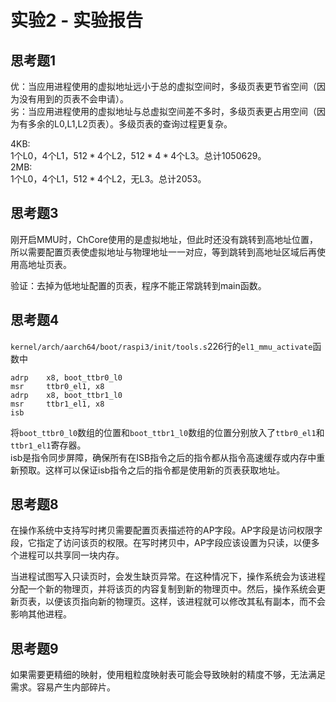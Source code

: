 # 实验2 - 实验报告

## 思考题1

优：当应用进程使用的虚拟地址远小于总的虚拟空间时，多级页表更节省空间（因为没有用到的页表不会申请）。  
劣：当应用进程使用的虚拟地址与总虚拟空间差不多时，多级页表更占用空间（因为有多余的L0,L1,L2页表）。多级页表的查询过程更复杂。  

4KB:  
1个L0，4个L1，$512 * 4$个L2，$512 * 4 * 4$个L3。总计1050629。  
2MB:  
1个L0，4个L1，$512 * 4$个L2，无L3。总计2053。

## 思考题3

刚开启MMU时，ChCore使用的是虚拟地址，但此时还没有跳转到高地址位置，所以需要配置页表使虚拟地址与物理地址一一对应，等到跳转到高地址区域后再使用高地址页表。  

验证：去掉为低地址配置的页表，程序不能正常跳转到main函数。

## 思考题4
`kernel/arch/aarch64/boot/raspi3/init/tools.s`226行的`el1_mmu_activate`函数中
```
adrp    x8, boot_ttbr0_l0
msr     ttbr0_el1, x8
adrp    x8, boot_ttbr1_l0
msr     ttbr1_el1, x8
isb
```
将`boot_ttbr0_l0`数组的位置和`boot_ttbr1_l0`数组的位置分别放入了`ttbr0_el1`和`ttbr1_el1`寄存器。  
isb是指令同步屏障，确保所有在ISB指令之后的指令都从指令高速缓存或内存中重新预取。这样可以保证isb指令之后的指令都是使用新的页表获取地址。

## 思考题8

在操作系统中支持写时拷贝需要配置页表描述符的AP字段。AP字段是访问权限字段，它指定了访问该页的权限。在写时拷贝中，AP字段应该设置为只读，以便多个进程可以共享同一块内存。  

当进程试图写入只读页时，会发生缺页异常。在这种情况下，操作系统会为该进程分配一个新的物理页，并将该页的内容复制到新的物理页中。然后，操作系统会更新页表，以便该页指向新的物理页。这样，该进程就可以修改其私有副本，而不会影响其他进程。

## 思考题9

如果需要更精细的映射，使用粗粒度映射表可能会导致映射的精度不够，无法满足需求。容易产生内部碎片。